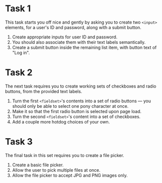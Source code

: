 # Task 1

This task starts you off nice and gently by asking you to create two `<input>` elements, for a user's ID and password, along with a submit button.

1. Create appropriate inputs for user ID and password.
1. You should also associate them with their text labels semantically.
1. Create a submit button inside the remaining list item, with button text of "Log in".

# Task 2

The next task requires you to create working sets of checkboxes and radio buttons, from the provided text labels.

1. Turn the first `<fieldset>`'s contents into a set of radio buttons — you should only be able to select one pony character at once.
1. Make it so that the first radio button is selected upon page load.
1. Turn the second `<fieldset>`'s content into a set of checkboxes.
1. Add a couple more hotdog choices of your own.

# Task 3

The final task in this set requires you to create a file picker.

1. Create a basic file picker.
1. Allow the user to pick multiple files at once.
1. Allow the file picker to accept JPG and PNG images only.
